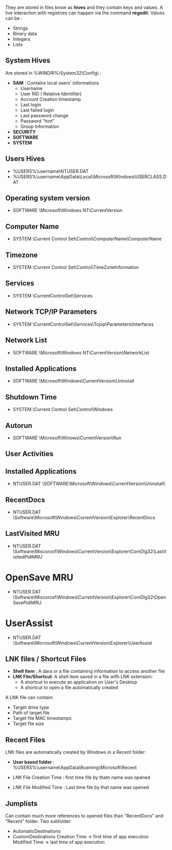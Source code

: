 They are stored in files know as **hives** and they contain keys and values.
A live interaction with registries can happen via the command **regedit**.
Values can be :
- Strings
- Binary data
- Integers
- Lists

## System Hives
Are stored in %WINDIR%\\System32\\Config\\ :
- **SAM** : Contains local users' informations 
	- Username
	- User RID ( Relative Identifier)
	- Account Creation timestamp
	- Last login
	- Last failed login
	- Last password change
	- Password "hint"
	- Group Information
- **SECURITY**
- **SOFTWARE**
- **SYSTEM**
## Users Hives
-  %USERS%\\username\\NTUSER.DAT
-  %USERS%\\username\\AppData\\Local\\Microsoft\\Windows\\USERCLASS.DAT
## Operating system version
-  SOFTWARE \\Microsoft\\Windows NT\\CurrentVersion
## Computer Name
-  SYSTEM \\Current Control Set\\Control\\ComputerName\\ComputerName

## Timezone
- SYSTEM \\Current Control Set\\Control\\TimeZoneInformation
## Services
- SYSTEM \\CurrentControlSet\\Services
## Network TCP/IP Parameters
- SYSTEM \\CurrentControlSet\\Services\\Tcpip\\Parameters\\Interfaces
## Network List
- SOFTWARE \\Microsoft\\Windows NT\\CurrentVersion\\NetworkList
## Installed Applications
- SOFTWARE \\Microsoft\\Windows\\CurrentVersion\\Uninstall
## Shutdown Time
- SYSTEM \\Current Control Set\\Control\\Windows
## Autorun
- SOFTWARE \\Microsoft\\Winows\\CurrentVersion\\Run

## User Activities
## Installed Applications
- NTUSER.DAT \\SOFTWARE\\Microsoft\\Windows\\CurrentVersion\\Uninstall\\
## RecentDocs
- NTUSER.DAT \\Software\\Microsoft\\Windows\\CurrentVersion\\Explorer\\RecentDocs
## LastVisited MRU
- NTUSER.DAT \\Software\\Miscorosf\\Windows\\CurrentVersion\\Explorer\\ComDlg32\\LastVisitedPidlMRU
# OpenSave MRU
- NTUSER.DAT \\Software\\Miscorosf\\Windows\\CurrentVersion\\Explorer\\ComDlg32\\OpenSavePidlMRU
# UserAssist
- NTUSER.DAT \\Software\\Microsoft\\Windows\\CurrentVersion\\Explorer\\UserAssist

## LNK files / Shortcut Files
- **Shell Item** : A dara or a file containing information to access another file
- **LNK File/Shortcut**: A shell item saved in a file wifh LNK extension:
	- A shortcut to execute an application on User's Desktop
	- A shortcut to open a file automatically created

A LNK file can contain:
- Target drive type
- Path of target file
- Target file MAC timestamps
- Target file size

## Recent Files
LNK files are automatically created by Windows in a Recent folder:
- **User based folder** : %USERS%\\username\\AppData\\Roaming\\Microsoft\\Recent

- LNK File Creation Time : first time file by thatn name was opened
- LNK File Modified Time : Last time file by that name was opened

## Jumplists
Can contain much more references to opened files than "RecentDocs" and "Recent" folder.
Two subfolder:
- AutomaticDestinations
- CustomDestinations
Creation Time -> first time of app execution
Modified Time -> last time of app execution
